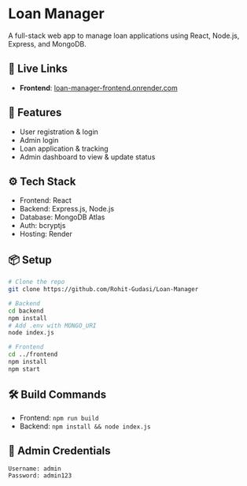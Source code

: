 # Loan Manager

A full-stack web app to manage loan applications using React, Node.js, Express, and MongoDB.

## 🔗 Live Links

- **Frontend**: [loan-manager-frontend.onrender.com](https://loan-manager-frontend.onrender.com)

## 🚀 Features

- User registration & login
- Admin login
- Loan application & tracking
- Admin dashboard to view & update status

## ⚙️ Tech Stack

- Frontend: React
- Backend: Express.js, Node.js
- Database: MongoDB Atlas
- Auth: bcryptjs
- Hosting: Render

## 📦 Setup

```bash
# Clone the repo
git clone https://github.com/Rohit-Gudasi/Loan-Manager

# Backend
cd backend
npm install
# Add .env with MONGO_URI
node index.js

# Frontend
cd ../frontend
npm install
npm start
````

## 🛠 Build Commands

* Frontend: `npm run build`
* Backend: `npm install && node index.js`

## 👤 Admin Credentials

```
Username: admin
Password: admin123
```
